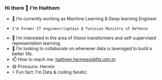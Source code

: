 ### Hi there 👋 I'm Haithem 


- 🔭 I’m currently working as Machine Learning & Deep learning Engineer 
-     I'm Former IT engineer/captain @ Tunisian Ministry of Defence
- 🌱 I’m interested in the area of Vision transformers and self-supervised representation learning.
- 👯 I’m looking to collaborate on whenever data is laveraged to build a better life.
- 📫 How to reach me: haithem.hermessi@fst.utm.tn
- 😄 Pronouns: Hermix
- ⚡ Fun fact: I'm Data & coding fanatic.

